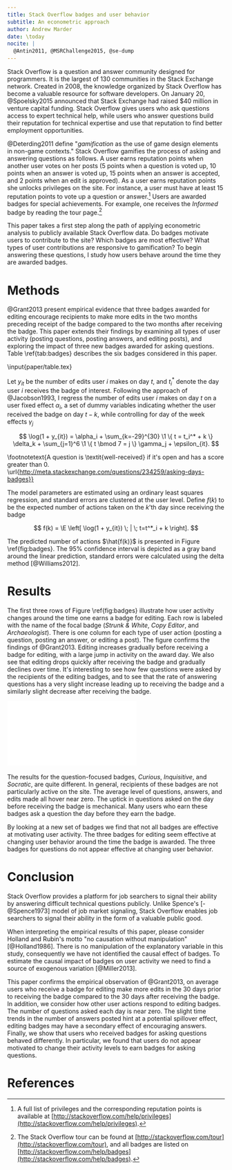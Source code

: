 ```yaml
---
title: Stack Overflow badges and user behavior
subtitle: An econometric approach
author: Andrew Marder
date: \today
nocite: |
  @Antin2011, @MSRChallenge2015, @se-dump
---
```


Stack Overflow is a question and answer community designed for programmers. It is the largest of 130 communities in the Stack Exchange network. Created in 2008, the knowledge organized by Stack Overflow has become a valuable resource for software developers. On January 20, @Spoelsky2015 announced that Stack Exchange had raised $40 million in venture capital funding. Stack Overflow gives users who ask questions access to expert technical help, while users who answer questions build their reputation for technical expertise and use that reputation to find better employment opportunities.

@Deterding2011 define "_gamification_ as the use of game design elements in non-game contexts." Stack Overflow gamifies the process of asking and answering questions as follows. A user earns reputation points when another user votes on her posts (5 points when a question is voted up, 10 points when an answer is voted up, 15 points when an answer is accepted, and 2 points when an edit is approved). As a user earns reputation points she unlocks privileges on the site. For instance, a user must have at least 15 reputation points to vote up a question or answer.[^privileges] Users are awarded badges for special achievements. For example, one receives the _Informed_ badge by reading the tour page.[^tour-badge]

[^privileges]: A full list of privileges and the corresponding reputation points is available at [http://stackoverflow.com/help/privileges](http://stackoverflow.com/help/privileges).
[^tour-badge]: The Stack Overflow tour can be found at [http://stackoverflow.com/tour](http://stackoverflow.com/tour), and all badges are listed on [http://stackoverflow.com/help/badges](http://stackoverflow.com/help/badges).

This paper takes a first step along the path of applying econometric analysis to publicly available Stack Overflow data. Do badges motivate users to contribute to the site? Which badges are most effective? What types of user contributions are responsive to gamification? To begin answering these questions, I study how users behave around the time they are awarded badges.

# Methods

@Grant2013 present empirical evidence that three badges awarded for editing encourage recipients to make more edits in the two months preceding receipt of the badge compared to the two months after receiving the badge. This paper extends their findings by examining all types of user activity (posting questions, posting answers, and editing posts), and exploring the impact of three new badges awarded for asking questions. Table \ref{tab:badges} describes the six badges considered in this paper.

\input{paper/table.tex}

Let $y_{it}$ be the number of edits user $i$ makes on day $t$, and $t_i^*$ denote the day user $i$ receives the badge of interest. Following the approach of @Jacobson1993, I regress the number of edits user $i$ makes on day $t$ on a user fixed effect $\alpha_i$, a set of dummy variables indicating whether the user received the badge on day $t-k$, while controlling for day of the week effects $\gamma_j$

$$
\log(1 + y_{it}) = \alpha_i + \sum_{k=-29}^{30} \1 \{ t = t_i^* + k \} \delta_k + \sum_{j=1}^6 \1 \{ t \bmod 7 = j \} \gamma_j + \epsilon_{it}.
$$

\footnotetext{A question is \textit{well-received} if it's open and has a score greater than 0. \url{http://meta.stackexchange.com/questions/234259/asking-days-badges}}

The model parameters are estimated using an ordinary least squares regression, and standard errors are clustered at the user level. Define $f(k)$ to be the expected number of actions taken on the $k$'th day since receiving the badge

$$
f(k) = \E \left[ \log(1 + y_{it}) \; | \; t=t^*_i + k \right].
$$

The predicted number of actions $\hat{f(k)}$ is presented in Figure \ref{fig:badges}. The 95% confidence interval is depicted as a gray band around the linear prediction, standard errors were calculated using the delta method [@Williams2012].

# Results

The first three rows of Figure \ref{fig:badges} illustrate how user activity changes around the time one earns a badge for editing. Each row is labeled with the name of the focal badge (_Strunk & White_, _Copy Editor_, and _Archaeologist_). There is one column for each type of user action (posting a question, posting an answer, or editing a post). The figure confirms the findings of @Grant2013. Editing increases gradually before receiving a badge for editing, with a large jump in activity on the award day. We also see that editing drops quickly after receiving the badge and gradually declines over time. It's interesting to see how few questions were asked by the recipients of the editing badges, and to see that the rate of answering questions has a very slight increase leading up to receiving the badge and a similarly slight decrease after receiving the badge.

![\label{fig:badges} User activity over time](figures/badges.pdf)

The results for the question-focused badges, _Curious_, _Inquisitive_, and _Socratic_, are quite different. In general, recipients of these badges are not particularly active on the site. The average level of questions, answers, and edits made all hover near zero. The uptick in questions asked on the day before receiving the badge is mechanical. Many users who earn these badges ask a question the day before they earn the badge.

By looking at a new set of badges we find that not all badges are effective at motivating user activity. The three badges for editing seem effective at changing user behavior around the time the badge is awarded. The three badges for questions do not appear effective at changing user behavior.

# Conclusion

Stack Overflow provides a platform for job searchers to signal their ability by answering difficult technical questions publicly. Unlike Spence's [-@Spence1973] model of job market signaling, Stack Overflow enables job searchers to signal their ability in the form of a valuable public good.

When interpreting the empirical results of this paper, please consider Holland and Rubin's motto "no causation without manipulation" [@Holland1986]. There is no manipulation of the explanatory variable in this study, consequently we have not identified the causal effect of badges. To estimate the causal impact of badges on user activity we need to find a source of exogenous variation [@Miller2013].

This paper confirms the empirical observation of @Grant2013, on average users who receive a badge for editing make more edits in the 30 days prior to receiving the badge compared to the 30 days after receiving the badge. In addition, we consider how other user actions respond to editing badges. The number of questions asked each day is near zero. The slight time trends in the number of answers posted hint at a potential spillover effect, editing badges may have a secondary effect of encouraging answers. Finally, we show that users who received badges for asking questions behaved differently. In particular, we found that users do not appear motivated to change their activity levels to earn badges for asking questions.

# References
